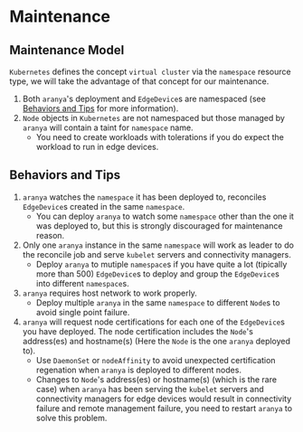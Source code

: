 # Maintenance

## Maintenance Model

`Kubernetes` defines the concept `virtual cluster` via the `namespace` resource type, we will take the advantage of that concept for our maintenance.

1. Both `aranya`'s deployment and `EdgeDevice`s are namespaced (see [Behaviors and Tips](#behaviors-and-tips) for more information).
2. `Node` objects in `Kubernetes` are not namespaced but those managed by `aranya` will contain a taint for `namespace` name.
   - You need to create workloads with tolerations if you do expect the workload to run in edge devices.

## Behaviors and Tips

1. `aranya` watches the `namespace` it has been deployed to, reconciles `EdgeDevice`s created in the same `namespace`.
   - You can deploy `aranya` to watch some `namespace` other than the one it was deployed to, but this is strongly discouraged for maintenance reason.
2. Only one `aranya` instance in the same `namespace` will work as leader to do the reconcile job and serve `kubelet` servers and connectivity managers.
   - Deploy `aranya` to mutiple `namespace`s if you have quite a lot (tipically more than 500) `EdgeDevice`s to deploy and group the `EdgeDevice`s into different `namespace`s.
3. `aranya` requires host network to work properly.
   - Deploy multiple `aranya` in the same `namespace` to different `Node`s to avoid single point failure.
4. `aranya` will request node certifications for each one of the `EdgeDevice`s you have deployed. The node certification includes the `Node`'s address(es) and hostname(s) (Here the `Node` is the one `aranya` deployed to).
   - Use `DaemonSet` or `nodeAffinity` to avoid unexpected certification regenation when `aranya` is deployed to different nodes.
   - Changes to `Node`'s address(es) or hostname(s) (which is the rare case) when `aranya` has been serving the `kubelet` servers and connectivity managers for edge devices would result in connectivity failure and remote management failure, you need to restart `aranya` to solve this problem.
